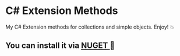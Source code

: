 # C# Extension Methods
My C# Extension methods for collections and simple objects. Enjoy! :collision:

## You can install it via [ NUGET ](https://www.nuget.org/packages/Pylypeiev.Extensions)  :hammer:


